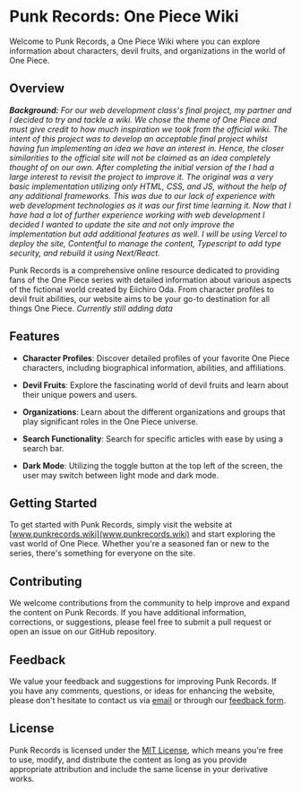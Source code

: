 # Punk Records: One Piece Wiki

Welcome to Punk Records, a One Piece Wiki where you can explore information about characters, devil fruits, and organizations in the world of One Piece.

## Overview
***Background:** For our web development class's final project, my partner and I decided to try and tackle a wiki. We chose the theme of One Piece and must give credit to how much inspiration we took from the official wiki. The intent of this project was to develop an acceptable final project whilst having fun implementing an idea we have an interest in. Hence, the closer similarities to the official site will not be claimed as an idea completely thought of on our own. After completing the initial version of the I had a large interest to revisit the project to improve it. The original was a very basic implementation utilizing only HTML, CSS, and JS, without the help of any additional frameworks. This was due to our lack of experience with web development technologies as it was our first time learning it. Now that I have had a lot of further experience working with web development I decided I wanted to update the site and not only improve the implementation but add additional features as well. I will be using Vercel to deploy the site, Contentful to manage the content, Typescript to add type security, and rebuild it using Next/React.*

Punk Records is a comprehensive online resource dedicated to providing fans of the One Piece series with detailed information about various aspects of the fictional world created by Eiichiro Oda. From character profiles to devil fruit abilities, our website aims to be your go-to destination for all things One Piece. *Currently still adding data*

## Features

- **Character Profiles**: Discover detailed profiles of your favorite One Piece characters, including biographical information, abilities, and affiliations.

- **Devil Fruits**: Explore the fascinating world of devil fruits and learn about their unique powers and users.

- **Organizations**: Learn about the different organizations and groups that play significant roles in the One Piece universe.

- **Search Functionality**: Search for specific articles with ease by using a search bar.

- **Dark Mode**: Utilizing the toggle button at the top left of the screen, the user may switch between light mode and dark mode.

## Getting Started

To get started with Punk Records, simply visit the website at [www.punkrecords.wiki](www.punkrecords.wiki) and start exploring the vast world of One Piece. Whether you're a seasoned fan or new to the series, there's something for everyone on the site.

## Contributing

We welcome contributions from the community to help improve and expand the content on Punk Records. If you have additional information, corrections, or suggestions, please feel free to submit a pull request or open an issue on our GitHub repository.

## Feedback

We value your feedback and suggestions for improving Punk Records. If you have any comments, questions, or ideas for enhancing the website, please don't hesitate to contact us via [email](mailto:contact@punkrecords.wiki) or through our [feedback form](#).

## License

Punk Records is licensed under the [MIT License](LICENSE), which means you're free to use, modify, and distribute the content as long as you provide appropriate attribution and include the same license in your derivative works.

